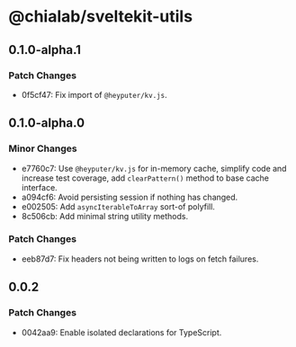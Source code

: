 # @chialab/sveltekit-utils

## 0.1.0-alpha.1

### Patch Changes

- 0f5cf47: Fix import of `@heyputer/kv.js`.

## 0.1.0-alpha.0

### Minor Changes

- e7760c7: Use `@heyputer/kv.js` for in-memory cache, simplify code and increase test coverage, add `clearPattern()` method to base cache interface.
- a094cf6: Avoid persisting session if nothing has changed.
- e002505: Add `asyncIterableToArray` sort-of polyfill.
- 8c506cb: Add minimal string utility methods.

### Patch Changes

- eeb87d7: Fix headers not being written to logs on fetch failures.

## 0.0.2

### Patch Changes

- 0042aa9: Enable isolated declarations for TypeScript.
